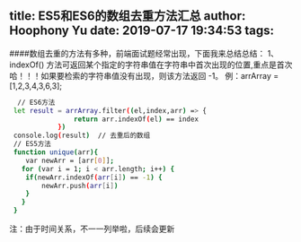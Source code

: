 title: ES5和ES6的数组去重方法汇总
author: Hoophony Yu
date: 2019-07-17 19:34:53
tags:
---
####数组去重的方法有多种，前端面试题经常出现，下面我来总结总结：
1、indexOf() 方法可返回某个指定的字符串值在字符串中首次出现的位置,重点是首次哈！！！如果要检索的字符串值没有出现，则该方法返回 -1。
例：arrArray = [1,2,3,4,3,6,3];
```bash
  // ES6方法
 let result = arrArray.filter((el,index,arr) => {
 				return arr.indexOf(el) == index
    		})
 console.log(result)  // 去重后的数组
 // ES5方法
 function unique(arr){
 	var newArr = [arr[0]];
   for (var i = 1; i < arr.length; i++) {
   	if(newArr.indexOf(arr[i]) == -1) {
    	newArr.push(arr[i])
    }
   }
 }
```
注：由于时间关系，不一一列举啦，后续会更新